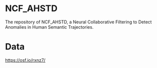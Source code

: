 # NCF_AHSTD

The repository of NCF_AHSTD, a Neural Collaborative Filtering to Detect Anomalies in Human Semantic Trajectories.

# Data

https://osf.io/rxnz7/



